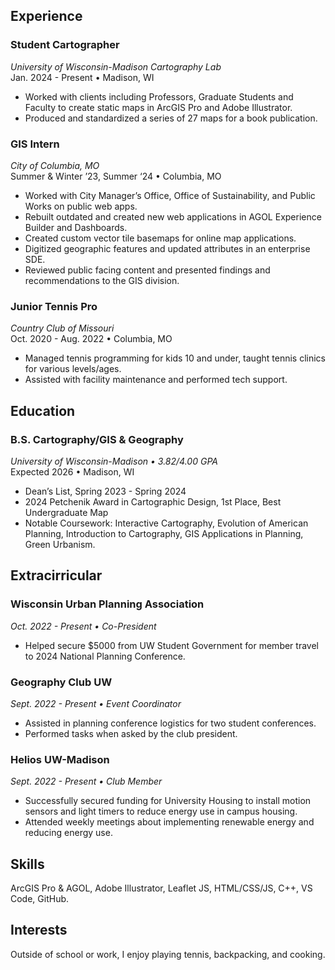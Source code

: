 ## Experience
### Student Cartographer
*University of Wisconsin-Madison Cartography Lab*\
Jan. 2024 - Present • Madison, WI
- Worked with clients including Professors, Graduate Students and Faculty to create static maps in ArcGIS Pro and Adobe Illustrator.
- Produced and standardized a series of 27 maps for a book publication.

### GIS Intern
*City of Columbia, MO*\
Summer & Winter ’23, Summer ‘24 • Columbia, MO
- Worked with City Manager’s Office, Office of Sustainability, and Public Works on public web apps.
- Rebuilt outdated and created new web applications in AGOL Experience Builder and Dashboards.
- Created custom vector tile basemaps for online map applications.
- Digitized geographic features and updated attributes in an enterprise SDE.
- Reviewed public facing content and presented findings and recommendations to the GIS division.

### Junior Tennis Pro
*Country Club of Missouri*\
Oct. 2020 - Aug. 2022 • Columbia, MO
- Managed tennis programming for kids 10 and under, taught tennis clinics for various levels/ages.
- Assisted with facility maintenance and performed tech support.

## Education
### B.S. Cartography/GIS & Geography
*University of Wisconsin-Madison • 3.82/4.00 GPA*\
Expected 2026 • Madison, WI
- Dean’s List, Spring 2023 - Spring 2024
- 2024 Petchenik Award in Cartographic Design, 1st Place, Best Undergraduate Map
- Notable Coursework: Interactive Cartography, Evolution of American Planning, Introduction to Cartography, GIS Applications in Planning, Green Urbanism.

## Extracirricular

### Wisconsin Urban Planning Association
*Oct. 2022 - Present • Co-President*
- Helped secure $5000 from UW Student Government for member travel to 2024 National Planning Conference.

### Geography Club UW
*Sept. 2022 - Present • Event Coordinator*
- Assisted in planning conference logistics for two student conferences.
- Performed tasks when asked by the club
president.

### Helios UW-Madison
*Sept. 2022 - Present • Club Member*
- Successfully secured funding for University Housing to install motion sensors and light timers to reduce energy use in campus housing.
- Attended weekly meetings about implementing renewable energy and reducing energy use.

## Skills
ArcGIS Pro & AGOL, Adobe Illustrator, Leaflet JS,
HTML/CSS/JS, C++, VS Code, GitHub.

## Interests
Outside of school or work, I enjoy playing tennis,
backpacking, and cooking.
